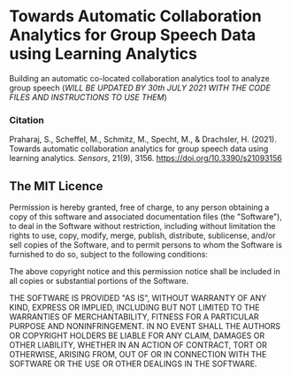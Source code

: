 # Towards Automatic Collaboration Analytics for Group Speech Data using Learning Analytics
Building an automatic co-located collaboration analytics tool to analyze group speech (*WILL BE UPDATED BY 30th JULY 2021 WITH THE CODE FILES AND INSTRUCTIONS TO USE THEM*)


### Citation
Praharaj, S., Scheffel, M., Schmitz, M., Specht, M., & Drachsler, H. (2021). Towards automatic collaboration analytics for group speech data using learning analytics. *Sensors*, 21(9), 3156. https://doi.org/10.3390/s21093156

## The MIT Licence

Permission is hereby granted, free of charge, to any person obtaining a copy of this software and associated documentation files (the "Software"), to deal in the Software without restriction, including without limitation the rights to use, copy, modify, merge, publish, distribute, sublicense, and/or sell copies of the Software, and to permit persons to whom the Software is furnished to do so, subject to the following conditions:

The above copyright notice and this permission notice shall be included in all copies or substantial portions of the Software.

THE SOFTWARE IS PROVIDED "AS IS", WITHOUT WARRANTY OF ANY KIND, EXPRESS OR IMPLIED, INCLUDING BUT NOT LIMITED TO THE WARRANTIES OF MERCHANTABILITY, FITNESS FOR A PARTICULAR PURPOSE AND NONINFRINGEMENT. IN NO EVENT SHALL THE AUTHORS OR COPYRIGHT HOLDERS BE LIABLE FOR ANY CLAIM, DAMAGES OR OTHER LIABILITY, WHETHER IN AN ACTION OF CONTRACT, TORT OR OTHERWISE, ARISING FROM, OUT OF OR IN CONNECTION WITH THE SOFTWARE OR THE USE OR OTHER DEALINGS IN THE SOFTWARE.
